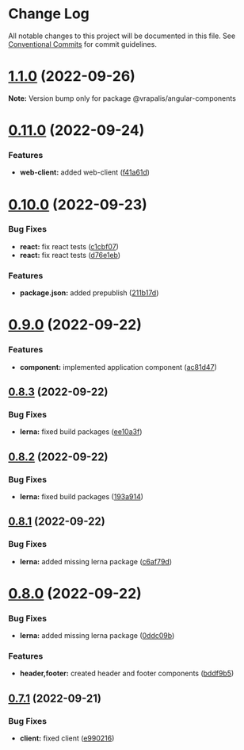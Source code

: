 # Change Log

All notable changes to this project will be documented in this file.
See [Conventional Commits](https://conventionalcommits.org) for commit guidelines.

# [1.1.0](https://github.com/vrapalis/corporate-design-system-blueprint/compare/v0.11.0...v1.1.0) (2022-09-26)

**Note:** Version bump only for package @vrapalis/angular-components





# [0.11.0](https://github.com/vrapalis/corporate-design-system-blueprint/compare/v0.10.0...v0.11.0) (2022-09-24)


### Features

* **web-client:** added web-client ([f41a61d](https://github.com/vrapalis/corporate-design-system-blueprint/commit/f41a61d47d1762e1350de93c21041f33c9efe4b8))





# [0.10.0](https://github.com/vrapalis/corporate-design-system-blueprint/compare/v0.9.0...v0.10.0) (2022-09-23)


### Bug Fixes

* **react:** fix react tests ([c1cbf07](https://github.com/vrapalis/corporate-design-system-blueprint/commit/c1cbf07c84a12c0d08161670c6dbbdc025fd7c6c))
* **react:** fix react tests ([d76e1eb](https://github.com/vrapalis/corporate-design-system-blueprint/commit/d76e1eb9384a4e795ddfb330f16d2a3a45c65e23))


### Features

* **package.json:** added prepublish ([211b17d](https://github.com/vrapalis/corporate-design-system-blueprint/commit/211b17d850c3bc787a1bf2309ac64fbc7519949d))





# [0.9.0](https://github.com/vrapalis/corporate-design-system-blueprint/compare/v0.8.3...v0.9.0) (2022-09-22)


### Features

* **component:** implemented application component ([ac81d47](https://github.com/vrapalis/corporate-design-system-blueprint/commit/ac81d4773b6d127d6b32e53f5761c10eb84cad14))





## [0.8.3](https://github.com/vrapalis/corporate-design-system-blueprint/compare/v0.8.2...v0.8.3) (2022-09-22)


### Bug Fixes

* **lerna:** fixed build packages ([ee10a3f](https://github.com/vrapalis/corporate-design-system-blueprint/commit/ee10a3fff5628b5fa398adb57f86f8626d9a034c))





## [0.8.2](https://github.com/vrapalis/corporate-design-system-blueprint/compare/v0.8.1...v0.8.2) (2022-09-22)


### Bug Fixes

* **lerna:** fixed build packages ([193a914](https://github.com/vrapalis/corporate-design-system-blueprint/commit/193a91458db2b63bd6917a5c18d3abbcb2211a77))





## [0.8.1](https://github.com/vrapalis/corporate-design-system-blueprint/compare/v0.8.0...v0.8.1) (2022-09-22)


### Bug Fixes

* **lerna:** added missing lerna package ([c6af79d](https://github.com/vrapalis/corporate-design-system-blueprint/commit/c6af79d116d9c38d4bfd3fdfd3494c349921a476))





# [0.8.0](https://github.com/vrapalis/corporate-design-system-blueprint/compare/v0.7.1...v0.8.0) (2022-09-22)


### Bug Fixes

* **lerna:** added missing lerna package ([0ddc09b](https://github.com/vrapalis/corporate-design-system-blueprint/commit/0ddc09b3a5c70a92c43b2cafa65b43bbfa2a2100))


### Features

* **header,footer:** created header and footer components ([bddf9b5](https://github.com/vrapalis/corporate-design-system-blueprint/commit/bddf9b598b5d0182ee19d4fa148638f03a651f4d))





## [0.7.1](https://github.com/vrapalis/corporate-design-system-blueprint/compare/v0.7.0...v0.7.1) (2022-09-21)


### Bug Fixes

* **client:** fixed client ([e990216](https://github.com/vrapalis/corporate-design-system-blueprint/commit/e990216a50c7d5a52f39f7c886323a87644e7385))
